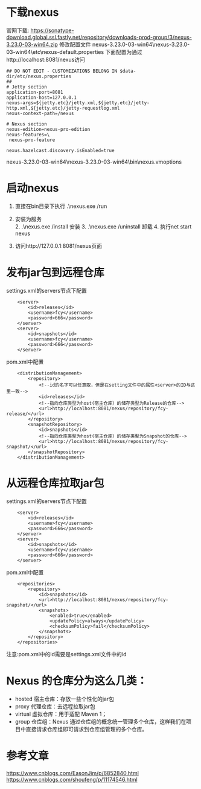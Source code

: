 # 下载nexus

官网下载: https://sonatype-download.global.ssl.fastly.net/repository/downloads-prod-group/3/nexus-3.23.0-03-win64.zip
修改配置文件
	nexus-3.23.0-03-win64\nexus-3.23.0-03-win64\etc\nexus-default.properties
	下面配置为通过 http://localhost:8081/nexus访问

```
## DO NOT EDIT - CUSTOMIZATIONS BELONG IN $data-dir/etc/nexus.properties
##
# Jetty section
application-port=8081
application-host=127.0.0.1
nexus-args=${jetty.etc}/jetty.xml,${jetty.etc}/jetty-http.xml,${jetty.etc}/jetty-requestlog.xml
nexus-context-path=/nexus     

# Nexus section
nexus-edition=nexus-pro-edition
nexus-features=\
 nexus-pro-feature

nexus.hazelcast.discovery.isEnabled=true
```
nexus-3.23.0-03-win64\nexus-3.23.0-03-win64\bin\nexus.vmoptions

# 启动nexus

1. 直接在bin目录下执行   .\nexus.exe  /run 

2. 安装为服务   
	2.  .\nexus.exe /install     安装
	3.  .\nexus.exe /uninstall   卸载
	4. 执行net start nexus
3. 访问http://127.0.0.1:8081/nexus页面



# 发布jar包到远程仓库
settings.xml的servers节点下配置
```
	<server>
		<id>releases</id>
		<username>fcy</username>
		<password>666</password>
	</server>
	<server>
		<id>snapshots</id>
		<username>fcy</username>
		<password>666</password>
	</server>
```
pom.xml中配置
```
    <distributionManagement>
        <repository>
            <!--id的名字可以任意取，但是在setting文件中的属性<server>的ID与这里一致-->
            <id>releases</id>
            <!--指向仓库类型为host(宿主仓库）的储存类型为Release的仓库-->
            <url>http://localhost:8081/nexus/repository/fcy-release/</url>
        </repository>
        <snapshotRepository>
            <id>snapshots</id>
            <!--指向仓库类型为host(宿主仓库）的储存类型为Snapshot的仓库-->
            <url>http://localhost:8081/nexus/repository/fcy-snapshot/</url>
        </snapshotRepository>
    </distributionManagement>
```

# 从远程仓库拉取jar包
settings.xml的servers节点下配置
```
	<server>
		<id>releases</id>
		<username>fcy</username>
		<password>666</password>
	</server>
	<server>
		<id>snapshots</id>
		<username>fcy</username>
		<password>666</password>
	</server>
```
pom.xml中配置
```
    <repositories>
        <repository>
            <id>snapshots</id>
            <url>http://localhost:8081/nexus/repository/fcy-snapshot/</url>
            <snapshots>
                <enabled>true</enabled>
                <updatePolicy>always</updatePolicy>
                <checksumPolicy>fail</checksumPolicy>
            </snapshots>
        </repository>
    </repositories>
```
注意:pom.xml中的id需要是settings.xml文件中的id

# Nexus 的仓库分为这么几类：

- hosted 宿主仓库：存放一些个性化的jar包
- proxy 代理仓库：去远程拉取jar包
- virtual 虚拟仓库：用于适配 Maven 1；
- group 仓库组：Nexus 通过仓库组的概念统一管理多个仓库，这样我们在项目中直接请求仓库组即可请求到仓库组管理的多个仓库。


# 参考文章
https://www.cnblogs.com/EasonJim/p/6852840.html
https://www.cnblogs.com/shoufeng/p/11174546.html
